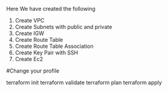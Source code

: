 Here We have created the following 

1) Create VPC
2) Create Subnets with public and private
3) Create IGW
4) Create Route Table
5) Create Route Table Association
6) Create Key Pair with SSH
7) Create Ec2



#Change your profile 

terraform init
terraform validate
terraform plan
terraform apply
